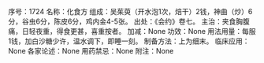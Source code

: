 序号：1724
名称：化食方
组成：吴茱萸（开水泡1次，焙干）2钱，神曲（炒）6分，谷虫6分，陈皮6分，鸡内金4-5张。
出处：《会约》卷七。
主治：夹食胸腹痛，日轻夜重，得食更甚，喜重按者。
加减：None
功效：None
用法用量：每服1钱，加白沙糖少许，温水调下，即睡一刻。
制备方法：上为细末。
临床应用：None
各家论述：None
用药禁忌：None
附注：None
